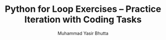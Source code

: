 ---
layout: exercises
title: Python for Loop Exercises – Practice Iteration with Coding Tasks
description: Sharpen your Python skills with beginner-friendly for loop exercises. Practice iteration, range, nested loops, and real coding tasks to master Python loops step-by-step.
keywords: Python for loop exercises, for loop practice Python, Python iteration tasks, beginner Python loops, Python range examples, coding exercises Python, loop logic Python, Python loop challenges
author: "Muhammad Yasir Bhutta"
toc: toc/python.html
topic: "loops-while"
course: "python"
prev: "/python/docs/loops-while/practice-and-progress/find-fix-mistakes-loops-while.html"
next: "/python/docs/loops-while/practice-and-progress/mini-projects-loops-while.html"
show_practice_progress: true
show_mini_project: null
show_toc: true
breadcrumb:
  - title: Home
    url: /
  - title: python
    url: /python/
  - title: Control Flow
    url: /python/docs/control-flow/
  - title: For Loop
    url: /python/docs/loops-while/
---